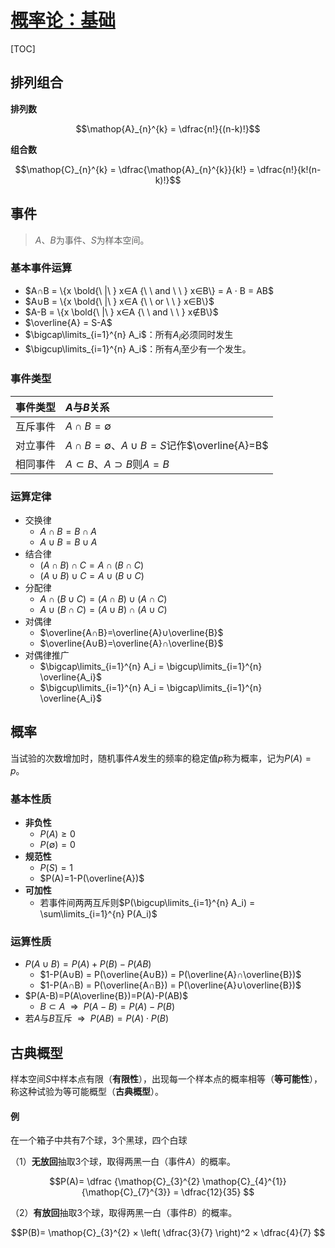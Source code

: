 <link rel='stylesheet' href='../../style/index.css'>
<script src='../../style/index.js'></script>

# [概率论：基础](./index.html)

[TOC]

## 排列组合

**排列数**

$$\mathop{A}_{n}^{k} = \dfrac{n!}{(n-k)!}$$

**组合数**

$$\mathop{C}_{n}^{k} = \dfrac{\mathop{A}_{n}^{k}}{k!} = \dfrac{n!}{k!(n-k)!}$$

## 事件

>$A$、$B$为事件、$S$为样本空间。

### 基本事件运算

- $A∩B  = \{x \bold{\ |\ } x∈A {\ \ and \ \ } x∈B\} = A ⋅ B = AB$
- $A∪B = \{x \bold{\ |\ } x∈A {\ \ or \ \ } x∈B\}$
- $A-B  = \{x \bold{\ |\ } x∈A {\ \ and \ \ } x∉B\}$
- $\overline{A} = S-A$
- $\bigcap\limits_{i=1}^{n} A_i$：所有$A_i$必须同时发生
- $\bigcup\limits_{i=1}^{n} A_i$：所有$A_i$至少有一个发生。

### 事件类型

| 事件类型 | $A$与$B$关系 |
| :-: | :- |
| 互斥事件 | $A∩B=∅$
| 对立事件 | $A∩B=∅$、$A∪B=S$记作$\overline{A}=B$
| 相同事件 | $A⊂B$、$A⊃B$则$A=B$

### 运算定律

- 交换律
  - $A∩B=B∩A$
  - $A∪B=B∪A$
- 结合律
  - $(A∩B)∩C=A∩(B∩C)$
  - $(A∪B)∪C=A∪(B∪C)$
- 分配律
  - $A∩(B∪C)=(A∩B)∪(A∩C)$
  - $A∪(B∩C)=(A∪B)∩(A∪C)$
- 对偶律
  - $\overline{A∩B}=\overline{A}∪\overline{B}$
  - $\overline{A∪B}=\overline{A}∩\overline{B}$
- 对偶律推广
  - $\bigcap\limits_{i=1}^{n} A_i = \bigcup\limits_{i=1}^{n} \overline{A_i}$
  - $\bigcup\limits_{i=1}^{n} A_i = \bigcap\limits_{i=1}^{n} \overline{A_i}$

## 概率

当试验的次数增加时，随机事件$A$发生的频率的稳定值$p$称为概率，记为$P(A)=p$。

### 基本性质

- **非负性**
  - $P(A)≥0$
  - $P(∅)=0$
- **规范性**
  - $P(S)=1$
  - $P(A)=1-P(\overline{A})$
- **可加性**
  - 若事件间两两互斥则$P(\bigcup\limits_{i=1}^{n} A_i) = \sum\limits_{i=1}^{n} P(A_i)$

### 运算性质

- $P(A∪B) = P(A) + P(B) - P(AB)$
  - $1-P(A∪B) = P(\overline{A∪B}) = P(\overline{A}∩\overline{B})$
  - $1-P(A∩B) = P(\overline{A∩B}) = P(\overline{A}∪\overline{B})$
- $P(A-B)=P(A\overline{B})=P(A)-P(AB)$
  - $B⊂A \ \ ⇒ \ \ P(A-B)=P(A)-P(B)$
- 若$A$与$B$互斥$\ \ ⇒ \ \ P(AB)=P(A) \cdot P(B)$

## 古典概型

样本空间$S$中样本点有限（**有限性**），出现每一个样本点的概率相等（**等可能性**），称这种试验为等可能概型（**古典概型**）。

#### 例

在一个箱子中共有7个球，3个黑球，四个白球

（1）**无放回**抽取3个球，取得两黑一白（事件$A$）的概率。

$$P(A)= \dfrac
    {\mathop{C}_{3}^{2} \mathop{C}_{4}^{1}}
    {\mathop{C}_{7}^{3}}
    = \dfrac{12}{35}
$$

（2）**有放回**抽取3个球，取得两黑一白（事件$B$）的概率。

$$P(B)=
    \mathop{C}_{3}^{2}
    ×
    \left( \dfrac{3}{7} \right)^2
    ×
    \dfrac{4}{7}
$$
